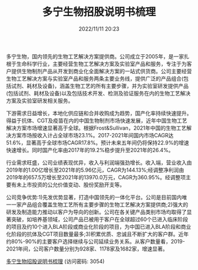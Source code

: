 ﻿---
title: 多宁生物招股说明书梳理
date: 2022/11/11 20:23
tags:
- 医药健康
updated: 1970-01-01 08:00:00
---

多宁生物，国内领先的生物工艺解决方案提供商。公司成立于2005年，是一家扎根于生命科学行业，主要经营生物工艺解决方案及实验室产品和服务，专注于为客户提供生物制剂产品从开发到商业化全面解决方案的一站式供货商。公司主要经营生物工艺解决方案与实验室产品和服务两条主要业务线，提供广泛的产品组合(包括试剂、耗材及设备)，涵盖生物工艺的所有主要步骤，并为实验室研发提供产品(包括试剂、耗材及设备)以及包括技术开发、检测及验证服务在内的生物工艺解决方案及实验室研发相关服务。

下游需求日益增长，本地化供应链和合并收购成为趋势，国产化率持续快速提升。得益于抗体、CGT及疫苗在内的中国生物制剂市场快速发展，近年中国生物工艺解决方案市场增速显著高于全球。根据Frost&Sullivan，2021年中国的生物工艺解决方案市场按收入计占全球市场23.1%。2017-2021年间国内市场CAGR达51.6%，显著高于全球市场CAGR17.8%。预计未来五年间仍将保持22.9%的增速快速增长。同时国产化率由2017年的19.2%稳步提升至2021年的26.4%。
<!--more-->

行业需求旺盛，公司业绩表现优异，收入与利润端强劲增长。收入端，营业收入由2019年的1.00亿增长至2021年的5.96亿元，CAGR为144.13%;经调整净利润由2019年的657.5万增长至2021年的13970.0万元，CAGR为360.95%。经调整项主要有未上市投资的公允价值变动、股份奖励开支等。

公司竞争优势:1)先发优势显著，打造中国领先的一体化平台。公司是目前国内唯一一家产品组合覆盖生物工艺所有主要步骤的生物工艺解决方案提供商;2)强大的研发及制造能力推动以客户为导向的创新。公司在各关键产品类别市场均取得了显著突破，如培养基领域，公司产品已被用于客户在全球超过60个已进入临床阶段的项目及约10个进入BLA阶段或商业化阶段的项目，为中国已进入BLA阶段和商业化阶段的抗体及CGT项目数量最多;3)积累优质、忠诚且不断扩大的客户群。近年约80%-90%的主要客户选择继续与公司延续业务关系。从客户数量看，2019-2021年间，公司客户数量分别为928家、1178家及1682家，增速显著。


[多宁生物招股说明书梳理](https://url12.ctfile.com/f/3948612-722963581-9080a9?p=3054)
(访问密码: 3054)
